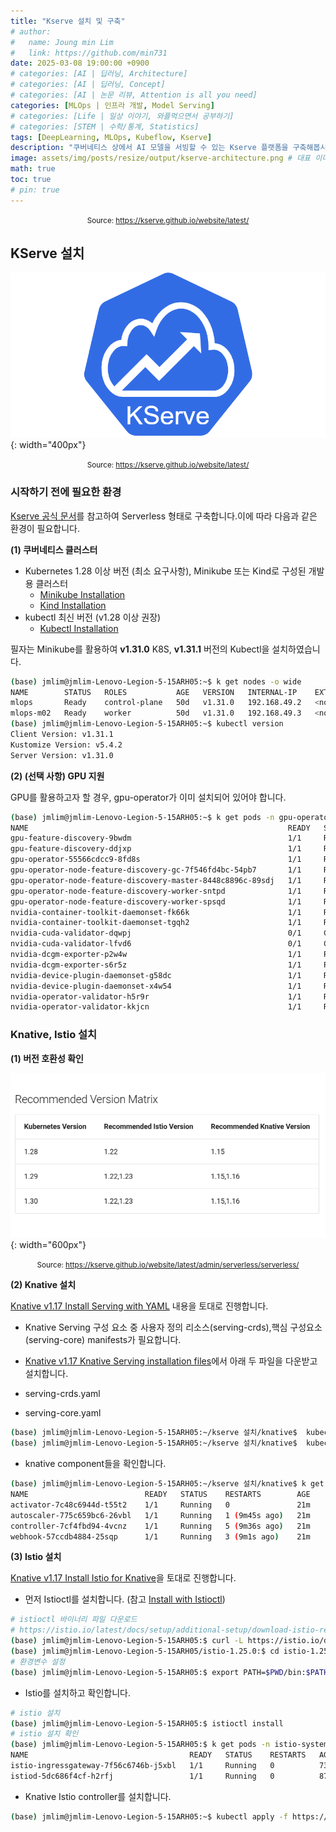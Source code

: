 ```yaml
---
title: "Kserve 설치 및 구축"
# author:
#   name: Joung min Lim
#   link: https://github.com/min731
date: 2025-03-08 19:00:00 +0900
# categories: [AI | 딥러닝, Architecture]
# categories: [AI | 딥러닝, Concept]
# categories: [AI | 논문 리뷰, Attention is all you need]
categories: [MLOps | 인프라 개발, Model Serving]
# categories: [Life | 일상 이야기, 와플먹으면서 공부하기]
# categories: [STEM | 수학/통계, Statistics]
tags: [DeepLearning, MLOps, Kubeflow, Kserve]
description: "쿠버네티스 상에서 AI 모델을 서빙할 수 있는 Kserve 플랫폼을 구축해봅시다."
image: assets/img/posts/resize/output/kserve-architecture.png # 대표 이미지  가로 세로 비율 약 1.91:1 (예: 1200×628px)
math: true
toc: true
# pin: true
---
```


<div align="center">
  <small>Source: <a href="https://kserve.github.io/website/latest/">https://kserve.github.io/website/latest/</a></small>
</div>

## KServe 설치

![](assets/img/posts/resize/output/kserve.png){: width="400px"}

<div align="center">
  <small>Source: <a href="https://kserve.github.io/website/latest/">https://kserve.github.io/website/latest/</a></small>
</div>

### 시작하기 전에 필요한 환경

[Kserve 공식 문서](https://kserve.github.io/website/latest/admin/serverless/serverless/)를 참고하여 Serverless 형태로 구축합니다.이에 따라 다음과 같은 환경이 필요합니다.

**(1) 쿠버네티스 클러스터**

- Kubernetes 1.28 이상 버전 (최소 요구사항), Minikube 또는 Kind로 구성된 개발용 클러스터
  - [Minikube Installation](https://minikube.sigs.k8s.io/docs/start/?arch=%2Flinux%2Fx86-64%2Fstable%2Fbinary+download)
  - [Kind Installation](https://kind.sigs.k8s.io/docs/user/quick-start/#installation)
- kubectl 최신 버전 (v1.28 이상 권장)
  - [Kubectl Installation](https://kubernetes.io/ko/docs/tasks/tools/install-kubectl-linux/)

필자는 Minikube를 활용하여 **v1.31.0** K8S, **v1.31.1** 버전의 Kubectl을 설치하였습니다.

```bash
(base) jmlim@jmlim-Lenovo-Legion-5-15ARH05:~$ k get nodes -o wide
NAME        STATUS   ROLES           AGE   VERSION   INTERNAL-IP    EXTERNAL-IP   OS-IMAGE             KERNEL-VERSION     CONTAINER-RUNTIME
mlops       Ready    control-plane   50d   v1.31.0   192.168.49.2   <none>        Ubuntu 22.04.4 LTS   6.8.0-52-generic   docker://27.2.0
mlops-m02   Ready    worker          50d   v1.31.0   192.168.49.3   <none>        Ubuntu 22.04.4 LTS   6.8.0-52-generic   docker://27.2.0
(base) jmlim@jmlim-Lenovo-Legion-5-15ARH05:~$ kubectl version
Client Version: v1.31.1
Kustomize Version: v5.4.2
Server Version: v1.31.0
```

**(2) (선택 사항) GPU 지원**

GPU를 활용하고자 할 경우, gpu-operator가 이미 설치되어 있어야 합니다.

```bash
(base) jmlim@jmlim-Lenovo-Legion-5-15ARH05:~$ k get pods -n gpu-operator
NAME                                                          READY   STATUS      RESTARTS       AGE
gpu-feature-discovery-9bwdm                                   1/1     Running     22 (47h ago)   45d
gpu-feature-discovery-ddjxp                                   1/1     Running     22 (47h ago)   45d
gpu-operator-55566cdcc9-8fd8s                                 1/1     Running     30 (24m ago)   40d
gpu-operator-node-feature-discovery-gc-7f546fd4bc-54pb7       1/1     Running     22 (47h ago)   45d
gpu-operator-node-feature-discovery-master-8448c8896c-89sdj   1/1     Running     41 (24m ago)   45d
gpu-operator-node-feature-discovery-worker-sntpd              1/1     Running     71 (47h ago)   45d
gpu-operator-node-feature-discovery-worker-spsqd              1/1     Running     58 (24m ago)   45d
nvidia-container-toolkit-daemonset-fk66k                      1/1     Running     22 (47h ago)   45d
nvidia-container-toolkit-daemonset-tgqh2                      1/1     Running     22 (47h ago)   45d
nvidia-cuda-validator-dqwpj                                   0/1     Completed   0              25m
nvidia-cuda-validator-lfvd6                                   0/1     Completed   0              24m
nvidia-dcgm-exporter-p2w4w                                    1/1     Running     22 (47h ago)   45d
nvidia-dcgm-exporter-s6r5z                                    1/1     Running     22 (47h ago)   45d
nvidia-device-plugin-daemonset-g58dc                          1/1     Running     50 (47h ago)   45d
nvidia-device-plugin-daemonset-x4w54                          1/1     Running     26 (47h ago)   45d
nvidia-operator-validator-h5r9r                               1/1     Running     22 (47h ago)   45d
nvidia-operator-validator-kkjcn                               1/1     Running     15 (47h ago)   45d
```

### Knative, Istio 설치

**(1) 버전 호환성 확인**

![](assets/img/posts/resize/output/kserve-metrics.png){: width="600px"}

<div align="center">
  <small>Source: <a href="https://kserve.github.io/website/latest/admin/serverless/serverless/">https://kserve.github.io/website/latest/admin/serverless/serverless/</a></small>
</div>

**(2) Knative 설치**

[Knative v1.17 Install Serving with YAML](https://knative.dev/docs/install/yaml-install/serving/install-serving-with-yaml/#install-the-knative-serving-component) 내용을 토대로 진행합니다.

- Knative Serving 구성 요소 중 사용자 정의 리소스(serving-crds),핵심 구성요소 (serving-core) manifests가 필요합니다.

- [Knative v1.17 Knative Serving installation files](https://knative.dev/docs/install/yaml-install/serving/serving-installation-files/)에서 아래 두 파일을 다운받고 설치합니다.

- serving-crds.yaml
- serving-core.yaml
  
```bash
(base) jmlim@jmlim-Lenovo-Legion-5-15ARH05:~/kserve 설치/knative$  kubectl apply -f serving-crds.yaml
(base) jmlim@jmlim-Lenovo-Legion-5-15ARH05:~/kserve 설치/knative$  kubectl apply -f serving-core.yaml
```

- knative component들을 확인합니다.

```bash
(base) jmlim@jmlim-Lenovo-Legion-5-15ARH05:~/kserve 설치/knative$ k get pods -n knative-serving
NAME                          READY   STATUS    RESTARTS        AGE
activator-7c48c6944d-t55t2    1/1     Running   0               21m
autoscaler-775c659bc6-26vbl   1/1     Running   1 (9m45s ago)   21m
controller-7cf4fbd94-4vcnz    1/1     Running   5 (9m36s ago)   21m
webhook-57ccdb4884-25sqp      1/1     Running   3 (9m1s ago)    21m
```

**(3) Istio 설치**

[Knative v1.17 Install Istio for Knative](https://knative.dev/docs/install/installing-istio/#supported-istio-versions)을 토대로 진행합니다.

- 먼저 Istioctl를 설치합니다. (참고 [Install with Istioctl](https://istio.io/latest/docs/setup/install/istioctl/))

```bash
# istioctl 바이너리 파일 다운로드
# https://istio.io/latest/docs/setup/additional-setup/download-istio-release/
(base) jmlim@jmlim-Lenovo-Legion-5-15ARH05:$ curl -L https://istio.io/downloadIstio | sh -
(base) jmlim@jmlim-Lenovo-Legion-5-15ARH05/istio-1.25.0:$ cd istio-1.25.0
# 환경변수 설정
(base) jmlim@jmlim-Lenovo-Legion-5-15ARH05:$ export PATH=$PWD/bin:$PATH
```

- Istio를 설치하고 확인합니다.

```bash
# istio 설치
(base) jmlim@jmlim-Lenovo-Legion-5-15ARH05:$ istioctl install
# istio 설치 확인
(base) jmlim@jmlim-Lenovo-Legion-5-15ARH05:$ k get pods -n istio-system
NAME                                    READY   STATUS    RESTARTS   AGE
istio-ingressgateway-7f56c6746b-j5xbl   1/1     Running   0          73s
istiod-5dc686f4cf-h2rfj                 1/1     Running   0          87s
```
- Knative Istio controller를 설치합니다.

```bash
(base) jmlim@jmlim-Lenovo-Legion-5-15ARH05:~$ kubectl apply -f https://github.com/knative/net-istio/releases/download/knative-v1.17.0/net-istio.yaml
```

